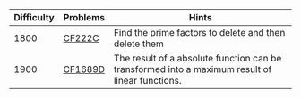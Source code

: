 | Difficulty | Problems | Hints |
| -------- | -------- | -------- |
| 1800 | [CF222C](https://codeforces.com/problemset/problem/222/C) | Find the prime factors to delete and then delete them |
| 1900 | [CF1689D](https://codeforces.com/problemset/problem/1689/D) | The result of a absolute function can be transformed into a maximum result of linear functions. |